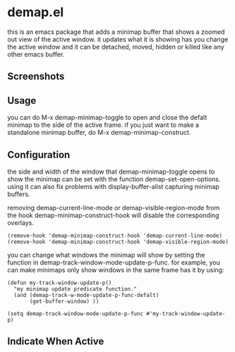 demap.el
========

this is an emacs package that adds a minimap buffer that shows a zoomed out view
of the active window. it updates what it is showing has you change the active
window and it can be detached, moved, hidden or killed like any other emacs
buffer.

Screenshots
-----------

Usage
-----

you can do <kdb>M-x demap-minimap-toggle</kdb> to open and close the defalt minimap to the
side of the active frame. if you just want to make a standalone minimap buffer, do
<kdb>M-x demap-minimap-construct</kdb>.

Configuration
-------------

the side and width of the window that <kdb>demap-minimap-toggle</kdb> opens to show the
minimap can be set with the function <kdb>demap-set-open-options</kdb>. using it can also
fix problems with <kdb>display-buffer-alist</kdb> capturing minimap buffers.

removing <kdb>demap-current-line-mode</kdb> or <kdb>demap-visible-region-mode</kdb> from the
hook <kdb>demap-minimap-construct-hook</kdb> will disable the corresponding
overlays.

``` emacs-lisp
(remove-hook 'demap-minimap-construct-hook 'demap-current-line-mode)
(remove-hook 'demap-minimap-construct-hook 'demap-visible-region-mode)
```

you can change what windows the minimap will show by setting the function in
<kdb>demap-track-window-mode-update-p-func</kdb>. for example, you can make minimaps only
show windows in the same frame has it by using:

``` emacs-lisp
(defun my-track-window-update-p()
  "my minimap update predicate function."
  (and (demap-track-w-mode-update-p-func-defalt)
       (get-buffer-window) ))

(setq demap-track-window-mode-update-p-func #'my-track-window-update-p)
```

Indicate When Active
--------------------
